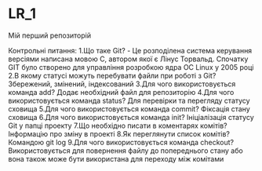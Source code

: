 # LR_1
Мій перший репозиторій

Контрольні питання:
1.Що таке Git? - Це розподілена система керування версіями написана мовою С, автором якої є Лінус Торвальд. Спочатку GIT було створено для управління розробкою ядра ОС Linux у 2005 році
2.В якому статусі можуть перебувати файли при роботі з Git? Збережений, змінений, індексований
3.Для чого використовується  команда add? Додає необхідний файл для репозиторію
4.Для чого використовується  команда status? Для перевірки та перегляду статусу сховища
5.Для чого використовується  команда commit? Фіксація стану сховища 
6.Для чого використовується  команда init? Ініціалізація статусу Git у папці проекту
7.Що необхідно писати в коментарях комітів? Інформацію про зміну в проекті
8.Як переглянути список комітів? Командою git log
9.Для чого використовується команда checkout? Використовується для повернення файлу до попереднього стану або вона також може бути використана для переходу між комітами